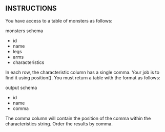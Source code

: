 ## INSTRUCTIONS

You have access to a table of monsters as follows:

monsters schema

- id
- name
- legs
- arms
- characteristics

In each row, the characteristic column has a single comma. Your job is to find it using position(). You must return a table with the format as follows:

output schema

- id
- name
- comma

The comma column will contain the position of the comma within the characteristics string. Order the results by comma.